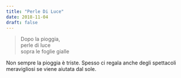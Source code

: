 ```yaml
---
title: "Perle Di Luce"
date: 2018-11-04
draft: false
---
```

>Dopo la pioggia,\
>perle di luce\
>sopra le foglie gialle
<!--more-->

Non sempre la pioggia è triste. Spesso ci regala anche degli spettacoli meravigliosi se viene aiutata dal sole.